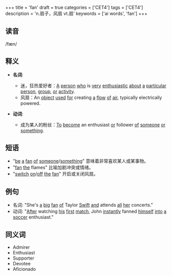 +++
title = 'fan'
draft = true
categories = ['CET4']
tags = ['CET4']
description = 'n.扇子，风扇 vt.扇'
keywords = ['ai words', 'fan']
+++

## 读音
/fæn/

## 释义
- **名词**: 
  - 迷，狂热爱好者：[A](/post/a/) [person](/post/person/) [who](/post/who/) is [very](/post/very/) [enthusiastic](/post/enthusiastic/) [about](/post/about/) [a](/post/a/) [particular](/post/particular/) [person](/post/person/), [group](/post/group/), [or](/post/or/) [activity](/post/activity/).
  - 风扇：An [object](/post/object/) [used](/post/used/) [for](/post/for/) creating [a](/post/a/) [flow](/post/flow/) [of](/post/of/) [air](/post/air/), typically electrically powered.

- **动词**:
  - 成为某人的粉丝：[To](/post/to/) [become](/post/become/) an enthusiast [or](/post/or/) follower [of](/post/of/) [someone](/post/someone/) [or](/post/or/) [something](/post/something/).

## 短语
- "[be](/post/be/) [a](/post/a/) [fan](/post/fan/) [of](/post/of/) [someone](/post/someone/)/[something](/post/something/)" 意味着非常喜欢某人或某事物。
- "[fan](/post/fan/) [the](/post/the/) flames" 比喻加剧冲突或情绪。
- "[switch](/post/switch/) [on](/post/on/)/[off](/post/off/) [the](/post/the/) [fan](/post/fan/)" 开启或关闭风扇。

## 例句
- 名词: "She's [a](/post/a/) [big](/post/big/) [fan](/post/fan/) [of](/post/of/) Taylor [Swift](/post/swift/) [and](/post/and/) attends [all](/post/all/) [her](/post/her/) concerts."
- 动词: "[After](/post/after/) watching [his](/post/his/) [first](/post/first/) [match](/post/match/), John [instantly](/post/instantly/) fanned [himself](/post/himself/) [into](/post/into/) [a](/post/a/) [soccer](/post/soccer/) enthusiast."

## 同义词
- Admirer
- Enthusiast
- Supporter
- Devotee
- Aficionado
